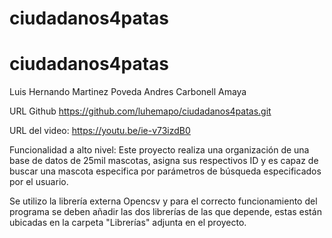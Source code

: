 # ciudadanos4patas
# ciudadanos4patas

Luis Hernando Martinez Poveda
Andres Carbonell Amaya

URL Github
https://github.com/luhemapo/ciudadanos4patas.git

URL del video:
https://youtu.be/ie-v73izdB0

Funcionalidad a alto nivel:
Este proyecto realiza una organización de una base de datos de 25mil mascotas, asigna sus respectivos ID y
es capaz de buscar una mascota especifica por parámetros de búsqueda especificados por el usuario.

Se utilizo la librería externa Opencsv y para el correcto funcionamiento del programa se deben añadir las dos 
librerías de las que depende, estas están ubicadas en la carpeta "Librerías" adjunta en el proyecto.
